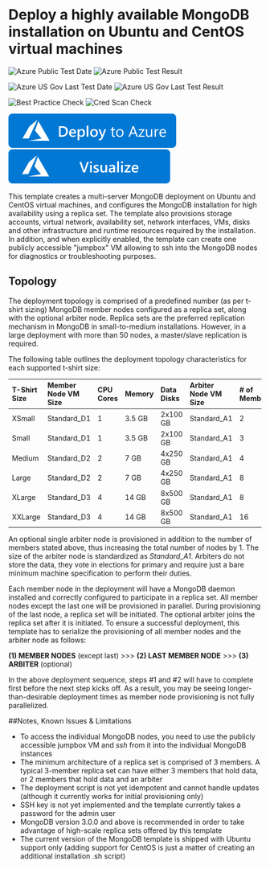 # Deploy a highly available MongoDB installation on Ubuntu and CentOS virtual machines

![Azure Public Test Date](https://azurequickstartsservice.blob.core.windows.net/badges/mongodb-high-availability/PublicLastTestDate.svg)
![Azure Public Test Result](https://azurequickstartsservice.blob.core.windows.net/badges/mongodb-high-availability/PublicDeployment.svg)

![Azure US Gov Last Test Date](https://azurequickstartsservice.blob.core.windows.net/badges/mongodb-high-availability/FairfaxLastTestDate.svg)
![Azure US Gov Last Test Result](https://azurequickstartsservice.blob.core.windows.net/badges/mongodb-high-availability/FairfaxDeployment.svg)

![Best Practice Check](https://azurequickstartsservice.blob.core.windows.net/badges/mongodb-high-availability/BestPracticeResult.svg)
![Cred Scan Check](https://azurequickstartsservice.blob.core.windows.net/badges/mongodb-high-availability/CredScanResult.svg)

[![Deploy To Azure](https://raw.githubusercontent.com/Azure/azure-quickstart-templates/master/1-CONTRIBUTION-GUIDE/images/deploytoazure.svg?sanitize=true)]("https://portal.azure.com/#create/Microsoft.Template/uri/https%3A%2F%2Fraw.githubusercontent.com%2FAzure%2Fazure-quickstart-templates%2Fmaster%2Fmongodb-high-availability%2Fazuredeploy.json")
[![Visualize](https://raw.githubusercontent.com/Azure/azure-quickstart-templates/master/1-CONTRIBUTION-GUIDE/images/visualizebutton.svg?sanitize=true)]("http://armviz.io/#/?load=https%3A%2F%2Fraw.githubusercontent.com%2FAzure%2Fazure-quickstart-templates%2Fmaster%2Fmongodb-high-availability%2Fazuredeploy.json")

This template creates a multi-server MongoDB deployment on Ubuntu and CentOS
virtual machines, and configures the MongoDB installation for high availability
using a replica set. The template also provisions storage accounts, virtual
network, availability set, network interfaces, VMs, disks and other
infrastructure and runtime resources required by the installation. In addition,
and when explicitly enabled, the template can create one publicly accessible
"jumpbox" VM allowing to ssh into the MongoDB nodes for diagnostics or
troubleshooting purposes.

## Topology

The deployment topology is comprised of a predefined number (as per t-shirt
sizing) MongoDB member nodes configured as a replica set, along with the
optional arbiter node. Replica sets are the preferred replication mechanism in
MongoDB in small-to-medium installations. However, in a large deployment with
more than 50 nodes, a master/slave replication is required.

The following table outlines the deployment topology characteristics for each
supported t-shirt size:

| T-Shirt Size | Member Node VM Size | CPU Cores | Memory | Data Disks | Arbiter Node VM Size | # of Members | Arbiter | # of Storage Accounts |
| :----------- | :------------------ | :-------- | :----- | :--------- | :------------------- | :----------- | :------ | :-------------------- |
| XSmall       | Standard_D1         | 1         | 3.5 GB | 2x100 GB   | Standard_A1          | 2            | Yes     | 1                     |
| Small        | Standard_D1         | 1         | 3.5 GB | 2x100 GB   | Standard_A1          | 3            | No      | 1                     |
| Medium       | Standard_D2         | 2         | 7 GB   | 4x250 GB   | Standard_A1          | 4            | Yes     | 2                     |
| Large        | Standard_D2         | 2         | 7 GB   | 4x250 GB   | Standard_A1          | 8            | Yes     | 4                     |
| XLarge       | Standard_D3         | 4         | 14 GB  | 8x500 GB   | Standard_A1          | 8            | Yes     | 4                     |
| XXLarge      | Standard_D3         | 4         | 14 GB  | 8x500 GB   | Standard_A1          | 16           | No      | 8                     |

An optional single arbiter node is provisioned in addition to the number of
members stated above, thus increasing the total number of nodes by 1. The size
of the arbiter node is standardized as _Standard_A1_. Arbiters do not store the
data, they vote in elections for primary and require just a bare minimum machine
specification to perform their duties.

Each member node in the deployment will have a MongoDB daemon installed and
correctly configured to participate in a replica set. All member nodes except
the last one will be provisioned in parallel. During provisioning of the last
node, a replica set will be initiated. The optional arbiter joins the replica
set after it is initiated. To ensure a successful deployment, this template has
to serialize the provisioning of all member nodes and the arbiter node as
follows:

**(1) MEMBER NODES** (except last) >>> **(2) LAST MEMBER NODE** >>> **(3)
ARBITER** (optional)

In the above deployment sequence, steps #1 and #2 will have to complete first
before the next step kicks off. As a result, you may be seeing
longer-than-desirable deployment times as member node provisioning is not fully
parallelized.

##Notes, Known Issues & Limitations

- To access the individual MongoDB nodes, you need to use the publicly
  accessible jumpbox VM and _ssh_ from it into the individual MongoDB instances
- The minimum architecture of a replica set is comprised of 3 members. A typical
  3-member replica set can have either 3 members that hold data, or 2 members
  that hold data and an arbiter
- The deployment script is not yet idempotent and cannot handle updates
  (although it currently works for initial provisioning only)
- SSH key is not yet implemented and the template currently takes a password for
  the admin user
- MongoDB version 3.0.0 and above is recommended in order to take advantage of
  high-scale replica sets offered by this template
- The current version of the MongoDB template is shipped with Ubuntu support
  only (adding support for CentOS is just a matter of creating an additional
  installation .sh script)
